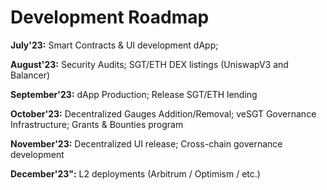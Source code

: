 # Development Roadmap

**July'23:** Smart Contracts & UI development dApp;&#x20;

**August'23:** Security Audits; SGT/ETH DEX listings (UniswapV3 and Balancer)

**September'23:** dApp Production; Release SGT/ETH lending

**October'23:** Decentralized Gauges Addition/Removal; veSGT Governance Infrastructure; Grants & Bounties program

**November'23:** Decentralized UI release; Cross-chain governance development

**December'23":** L2 deployments (Arbitrum / Optimism / etc.)
